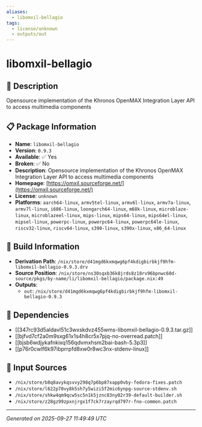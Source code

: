 ```yaml
---
aliases:
  - libomxil-bellagio
tags:
  - license/unknown
  - outputs/out
---
```


# libomxil-bellagio

## 📝 Description

Opensource implementation of the Khronos OpenMAX Integration Layer API to access multimedia components

## 📋 Package Information

- **Name**: `libomxil-bellagio`
- **Version**: `0.9.3`
- **Available**: ✅ Yes
- **Broken**: ✅ No
- **Description**: Opensource implementation of the Khronos OpenMAX Integration Layer API to access multimedia components
- **Homepage**: [https://omxil.sourceforge.net/](https://omxil.sourceforge.net/)
- **License**: `unknown`
- **Platforms**: `aarch64-linux`, `armv5tel-linux`, `armv6l-linux`, `armv7a-linux`, `armv7l-linux`, `i686-linux`, `loongarch64-linux`, `m68k-linux`, `microblaze-linux`, `microblazeel-linux`, `mips-linux`, `mips64-linux`, `mips64el-linux`, `mipsel-linux`, `powerpc-linux`, `powerpc64-linux`, `powerpc64le-linux`, `riscv32-linux`, `riscv64-linux`, `s390-linux`, `s390x-linux`, `x86_64-linux`

## 🔧 Build Information

- **Derivation Path**: `/nix/store/d41mgd6kxmqwg6pf4kdigbirbkjf9hfm-libomxil-bellagio-0.9.3.drv`
- **Source Position**: `/nix/store/ns30sqxb36k8jrds8z18rv96bpnwc60d-source/pkgs/by-name/li/libomxil-bellagio/package.nix:49`
- **Outputs**:
  - `out`:  `/nix/store/d41mgd6kxmqwg6pf4kdigbirbkjf9hfm-libomxil-bellagio-0.9.3`

## 🔗 Dependencies

- [[347rc93d5aldavl51c3wxskdvz455wms-libomxil-bellagio-0.9.3.tar.gz]]
- [[bjfvd7cf2a0m9sxg61x1s4h8cr5x7pjq-no-overread.patch]]
- [[bjsb6wdjykafnkixq156qdvmxhsm2bai-bash-5.3p3]]
- [[p76r0cwlf6k97ibprrpfd8xw0r8wc3nx-stdenv-linux]]

## 📁 Input Sources

- `/nix/store/b8q8avykqsvvy298q7p6bp87xapp0vby-fedora-fixes.patch`
- `/nix/store/l622p70vy8k5sh7y5wizi5f2mic6ynpg-source-stdenv.sh`
- `/nix/store/shkw4qm9qcw5sc5n1k5jznc83ny02r39-default-builder.sh`
- `/nix/store/z28gz99zpxnjrgx1f7ck7rzayrqd797r-fno-common.patch`

---
*Generated on 2025-09-27 11:49:49 UTC*
